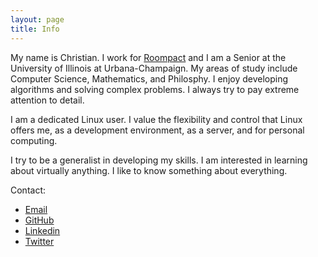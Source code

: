 ```yaml
---
layout: page
title: Info
---
```


My name is Christian.  I work for [Roompact](https://www.roompact.com) and I am a Senior at the University of Illinois at Urbana-Champaign.  My areas of study include Computer Science, Mathematics, and Philosphy.  I enjoy developing algorithms and solving complex problems.  I always try to pay extreme attention to detail.

I am a dedicated Linux user.  I value the flexibility and control that Linux offers me, as a development environment, as a server, and for personal computing.

I try to be a generalist in developing my skills.  I am interested in learning about virtually anything.  I like to know something about everything.

Contact:

* [Email](mailto:c.charukiewicz@gmail.com)<br>
* [GitHub](http://github.com/charukiewicz)<br>
* [Linkedin](https://www.linkedin.com/in/charukiewicz)<br>
* [Twitter](https://www.twitter.com/charukiewicz)